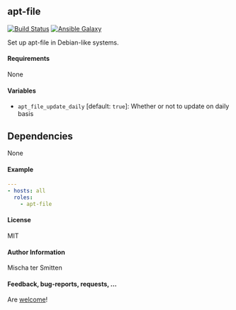 ## apt-file

[![Build Status](https://travis-ci.org/Oefenweb/ansible-apt-file.svg?branch=master)](https://travis-ci.org/Oefenweb/ansible-apt-file) [![Ansible Galaxy](http://img.shields.io/badge/ansible--galaxy-apt--file-blue.svg)](https://galaxy.ansible.com/list#/roles/2304)

Set up apt-file in Debian-like systems.

#### Requirements

None

#### Variables

* `apt_file_update_daily` [default: `true`]: Whether or not to update on daily basis

## Dependencies

None

#### Example

```yaml
---
- hosts: all
  roles:
    - apt-file
```

#### License

MIT

#### Author Information

Mischa ter Smitten

#### Feedback, bug-reports, requests, ...

Are [welcome](https://github.com/Oefenweb/ansible-apt-file/issues)!
